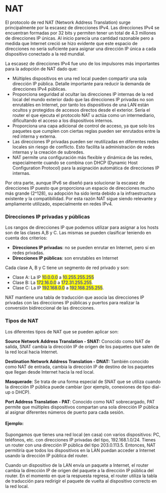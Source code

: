 # NAT

El protocolo de red NAT (Network Address Translation) surge principalmente por la escasez de direcciones IPv4. Las direcciones IPv4 se encuentran formadas por 32 bits y permiten tener un total de 4.3 millones de direcciones IP únicas.  Al inicio parecía una cantidad razonable pero a medida que Internet creció se hizo evidente que este espacio de direcciones no sería suficiente para asignar una dirección IP única a cada dispositivo conectado a la red mundial.&#x20;

La escasez de direcciones IPv4 fue uno de los impulsores más importantes para la adopción de NAT dado que:

* Múltiples dispositivos en una red local pueden compartir una sola dirección IP pública. Detalle importante para reducir la demanda de direcciones IPv4 públicas.
* Proporciona seguridad al ocultar las direcciones IP internas de la red local del mundo exterior dado que las direcciones IP privadas no son enrutables en Internet, por tanto los dispositivos de una LAN están ocultos y protegidos de accesos directos desde el exterior. Sería el router el que ejecuta el protocolo NAT u actúa como un intermediario, dificultando el acceso a los dispositivos internos.
* Proporciona una capa adicional de control de acceso, ya que solo los paquetes que cumplen con ciertas reglas pueden ser enrutados entre la red interna y externa.
* Las direcciones IP privadas pueden ser reutilizadas en diferentes redes locales sin riesgo de conflicto. Esto facilita la administración de redes internas y la creación de subredes.
* NAT permite una configuración más flexible y dinámica de las redes, especialmente cuando se combina con DHCP (Dynamic Host Configuration Protocol) para la asignación automática de direcciones IP internas.



Por otra parte, aunque IPv6 se diseñó para solucionar la escasez de direcciones IP puesto que proporciona un espacio de direcciones mucho más grande (2^128), su adopción ha sido lenta debido a la infraestructura existente y la compatibilidad. Por esta razón NAT sigue siendo relevante y ampliamente utilizado, especialmente en redes IPv4.

### Direcciones IP privadas y públicas

Los rangos de direcciones IP que podemos utilizar para asignar a los hosts son de las clases A,B y C. Las mismas se pueden clasificar teniendo en cuenta dos criterios:&#x20;

* **Direcciones IP privadas**: no se pueden enrutar en Internet, pero sí en redes privadas.&#x20;
* **Direcciones IP públicas**: son enrutables en Internet

Cada clase A, B y C tiene un segmento de red privado y son:

* Clase A: La IP <mark style="color:blue;">10.0.0.0</mark> a <mark style="color:blue;">10.255.255.255</mark>
* Clase B: La <mark style="color:blue;">172.16.0.0</mark> a <mark style="color:blue;">172.31.255.255</mark>.&#x20;
* Clase C: La IP <mark style="color:blue;">192.168.0.0</mark> a <mark style="color:blue;">192.168.255.255</mark>.

NAT mantiene una tabla de traducción que asocia las direcciones IP privadas con las direcciones IP públicas y puertos para realizar la conversión bidireccional de las direcciones.

### Tipos de NAT

Los diferentes tipos de NAT que se pueden aplicar son:

**Source Network Address Translation - SNAT:** Conocido como NAT de salida, SNAT cambia la dirección IP de origen de los paquetes que salen de la red local hacia Internet.

**Destination Network Address Translation - DNAT:**  También conocido como NAT de entrada, cambia la dirección IP de destino de los paquetes que llegan desde Internet hacia la red local.

**Masquerade**: Se trata de una forma especial de SNAT que se utiliza cuando la dirección IP pública puede cambiar (por ejemplo, conexiones de tipo dial-up o DHCP).

**Port Address Translation - PAT**: Conocido como NAT sobrecargado, PAT permite que múltiples dispositivos compartan una sola dirección IP pública al asignar diferentes números de puerto para cada sesión.

#### Ejemplo:

Supongamos que tienes una red local (en casa) con varios dispositivos: PC, teléfonos, etc. con direcciones IP privadas del tipo, 192.168.1.0/24. Tienes un router con una dirección IP pública del tipo 203.0.113.5. Entonces, NAT permitiría que todos los dispositivos en la LAN puedan acceder a Internet usando la dirección IP pública del router.&#x20;

Cuando un dispositivo de la LAN envía un paquete a Internet, el router cambia la dirección IP de origen del paquete a la dirección IP pública del router. En el momento en que la respuesta regresa, el router utiliza la tabla de traducción para redirigir el paquete de vuelta al dispositivo correcto en la red local.

